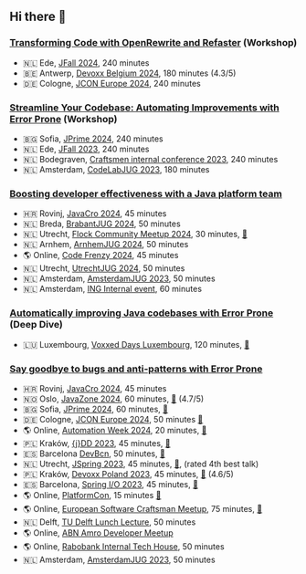 ## Hi there 👋

### [Transforming Code with OpenRewrite and Refaster](https://sessionize.com/s/rickossendrijver/transforming-code-with-openrewrite-and-refaster/107598) (Workshop)
* 🇳🇱 Ede, [JFall 2024](https://jfall.nl), 240 minutes
* 🇧🇪 Antwerp, [Devoxx Belgium 2024](https://devoxx.be), 180 minutes (4.3/5)
* 🇩🇪 Cologne, [JCON Europe 2024](https://jconeurope2024.sched.com/event/1Z2tI), 240 minutes

### [Streamline Your Codebase: Automating Improvements with Error Prone](https://sessionize.com/s/rickossendrijver/streamline-your-codebase-automating-improvements-w/75897) (Workshop)
* 🇧🇬 Sofia, [JPrime 2024](https://jprime.io), 240 minutes
* 🇳🇱 Ede, [JFall 2023](https://jfall.nl), 240 minutes
* 🇳🇱 Bodegraven, [Craftsmen internal conference 2023](https://craftsmen.nl), 240 minutes
* 🇳🇱 Amsterdam, [CodeLabJUG 2023](https://www.meetup.com/codelabjug/events/299169758/), 180 minutes

### [Boosting developer effectiveness with a Java platform team](https://sessionize.com/s/rickossendrijver/boosting-developer-effectiveness-with-a-java-platf/84395) 
* 🇭🇷 Rovinj, [JavaCro 2024](https://2024.javacro.hr), 45 minutes
* 🇳🇱 Breda, [BrabantJUG 2024](https://www.meetup.com/brabant-jug/events/300447002), 50 minutes
* 🇳🇱 Utrecht, [Flock Community Meetup 2024](https://www.meetup.com/flock-community-meetups/events/299079924), 30 minutes, [🎥](https://www.youtube.com/watch?v=Q4o9wwAYMc8)
* 🇳🇱 Arnhem, [ArnhemJUG 2024](https://www.meetup.com/arnhemjug/events/298698357), 50 minutes
* 🌎 Online, [Code Frenzy 2024](https://codefrenzy.pl/lecture.html#id=90512), 45 minutes
* 🇳🇱 Utrecht, [UtrechtJUG 2024](https://www.meetup.com/utrecht-java-user-group/events/297881366/), 50 minutes
* 🇳🇱 Amsterdam, [AmsterdamJUG 2023](https://www.meetup.com/meetinup-picnic/events/296926809), 50 minutes
* 🇳🇱 Amsterdam, [ING Internal event](https://www.ing.nl), 60 minutes

### [Automatically improving Java codebases with Error Prone]() (Deep Dive) 
* 🇱🇺 Luxembourg, [Voxxed Days Luxembourg](https://luxembourg.voxxeddays.com), 120 minutes, [🎥](https://www.youtube.com/watch?v=v7DRGbGk33Y)

### [Say goodbye to bugs and anti-patterns with Error Prone](https://sessionize.com/s/rickossendrijver/say-goodbye-to-bugs-and-anti-patterns-with-error-p/75895)
* 🇭🇷 Rovinj, [JavaCro 2024](https://2024.javacro.hr), 45 minutes
* 🇳🇴 Oslo, [JavaZone 2024](https://2024.javazone.no/program/35cc30a9-d68a-4c4c-948b-cd25e58636d9), 60 minutes, [🎥](https://vimeo.com/1006212203) (4.7/5) 
* 🇧🇬 Sofia, [JPrime 2024](https://jprime.io/), 60 minutes, [🎥](https://www.youtube.com/watch?v=BS11cnDTRt8)
* 🇩🇪 Cologne, [JCON Europe 2024](https://jconeurope2024.sched.com/event/1Z2tI), 50 minutes [🎥](https://www.youtube.com/watch?v=lQvFJiJKL_0)
* 🌎 Online, [Automation Week 2024](https://www.hiphops.io/automation-week), 20 minutes, [🎥](https://www.automationweek.live/talks/say-goodbye-to-bugs-and-antipatterns-with-error-prone/)
* 🇵🇱 Kraków, [{j}DD 2023](), 45 minutes, [🎥](https://www.youtube.com/watch?v=vKz8TszHWdw)
* :es: Barcelona [DevBcn](), 50 minutes, [🎥](https://www.youtube.com/watch?v=NdSJ6pvJGKo)
* 🇳🇱 Utrecht, [JSpring 2023](), 45 minutes, [🎥](https://www.youtube.com/watch?v=TA3tyOwMRNk), (rated 4th best talk)
* 🇵🇱 Kraków, [Devoxx Poland 2023](), 45 minutes, [🎥](https://www.youtube.com/watch?v=8Fx2lx9vAtY) (4.6/5)
* :es: Barcelona, [Spring I/O 2023](), 45 minutes, [🎥](https://www.youtube.com/watch?v=-47WD-3wKBs)
* 🌎 Online, [PlatformCon](https://2023.platformcon.com/speakers/rick-ossendrijver), 15 minutes [🎥](https://www.youtube.com/watch?v=6llnrUtVlrE)
* 🌎 Online, [European Software Craftsman Meetup](), 75 minutes, [🎥](https://www.youtube.com/watch?v=KPNimQMH0k4)
* 🇳🇱 Delft, [TU Delft Lunch Lecture](https://www.tudelft.nl), 50 minutes
* 🌎 Online, [ABN Amro Developer Meetup](https://www.meetup.com/nl-NL/abn-amro-developer/events/291461961)
* 🌎 Online, [Rabobank Internal Tech House](https://rabobank.nl), 50 minutes
* 🇳🇱 Amsterdam, [AmsterdamJUG 2023](https://www.meetup.com/meetinup-picnic/events/291446725), 50 minutes
